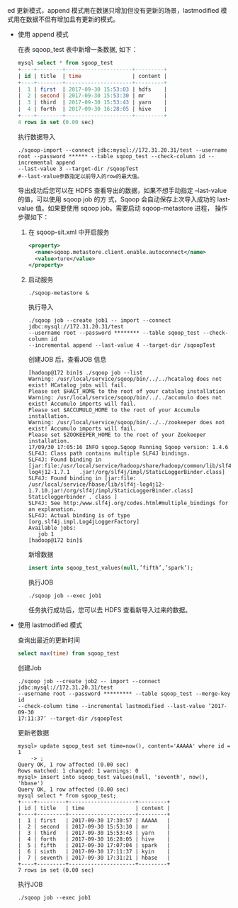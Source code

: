 ed 更新模式，append 模式用在数据只增加但没有更新的场景，lastmodified 模式用在数据不但有增加且有更新的模式。

- 使用 append 模式

    在表 sqoop_test 表中新增一条数据, 如下：

    ``` sql
    mysql select * from sgoop_test
    +----+--------+---------------------+---------+
    | id | title  | time                | content |
    +----+--------+---------------------+---------+
    |  1 | first  | 2017-09-30 15:53:03 | hdfs    |
    |  2 | second | 2017-09-30 15:53:30 | mr      |
    |  3 | third  | 2017-09-30 15:53:43 | yarn    |
    |  4 | forth  | 2017-09-30 16:28:05 | hive    |
    +----+--------+---------------------+---------+
    4 rows in set (0.00 sec)
    ```

    执行数据导入

    ``` shell
    ./sqoop-import --connect jdbc:mysql://172.31.20.31/test --username root --password ****** --table sqoop_test --check-column id --incremental append
    --last-value 3 --target-dir /sqoopTest
    #--last-value参数指定以前导入的row的最大值。
    ```

    导出成功后您可以在 HDFS 查看导出的数据，如果不想手动指定 –last-value 的值，可以使用 sqoop job 的方
    式，Sqoop 会自动保存上次导入成功的 last-value 值。如果要使用 sqoop job。需要启动 sqoop-metastore 进程，
    操作步骤如下：

    1. 在 sqoop-sit.xml 中开启服务

        ``` xml
        <property>
          <name>sqoop.metastore.client.enable.autoconnect</name>
          <value>ture</value>
        </property>
        ```

    2. 启动服务

        ``` shell
        ./sqoop-metastore &
        ```

        执行导入

        ``` shell
        ./sqoop job --create job1 -- import --connect jdbc:mysql://172.31.20.31/test
        --username root --password ******** --table sqoop_test --check-column id
        --incremental append --last-value 4 --target-dir /sqoopTest
        ```

        创建JOB 后，查看JOB 信息

        ```shell
        [hadoop@172 bin]$ ./sqoop job --list
        Warning: /usr/local/service/sqoop/bin/../../hcatalog does not exist! HCatalog jobs will fail.
        Please set $HACT_HOME to the root of your catalog installation
        Warning: /usr/local/service/sqoop/bin/../../accumulo does not exist! Accumulo imports will fail.
        Please set $ACCUMULO_HOME to the root of your Accumulo installation.
        Warning: /usr/local/service/sqoop/bin/../../zookeeper does not exist! Accumulo imports will fail.
        Please set $ZOOKEEPER_HOME to the root of your Zookeeper installation.
        17/09/30 17:05:16 INFO sqoop.Sqoop Running Sqoop version: 1.4.6
        SLF4J: Class path contains multiple SLF4J bindings.
        SLF4J: Found binding in [jar:file:/usr/local/service/hadoop/share/hadoop/common/lib/slf4j-log4j12-1.7.1   .jar!/org/slf4j/impl/StaticLoggerBinder.class]
        SLF4J: Found binding in [jar:file: /usr/local/service/hbase/lib/slf4j-log4j12-1.7.10.jar!/org/slf4j/impl/StaticLoggerBinder.class]
        Staticloggerbinder . class ]
        SLF4J: See http:/www.slf4j.org/codes.html#multiple_bindings for an explanation.
        SLF4J: Actual binding is of type [org.slf4j.impl.Log4jLoggerFactory]
        Available jobs:
           job 1
        [hadoop@172 bin]$
        ```

        新增数据
        
        ``` sql
        insert into sqoop_test_values(null,’fifth’,’spark’);
        ```

        执行JOB

        ``` shell
        ./sqoop job --exec job1
        ```

        任务执行成功后，您可以去 HDFS 查看新导入过来的数据。

- 使用 lastmodified 模式

    查询出最近的更新时间

    ``` sql
    select max(time) from sqoop_test
    ```

    创建Job

    ```shell
    ./sqoop job --create job2 -- import --connect jdbc:mysql://172.31.20.31/test
    --username root --password ********* --table sqoop_test --merge-key id
    --check-column time --incremental lastmodified --last-value ’2017-09-30
    17:11:37’ --target-dir /sqoopTest
    ```

    更新老数据

    ``` shell
    mysql> update sqoop_test set time=now(), content='AAAAA' where id = 1
        -> ;
    Query OK, 1 row affected (0.00 sec)
    Rows matched: 1 changed: 1 warnings: 0
    mysql> insert into sqoop_test values(null, 'seventh', now(), 'hbase')
    Query OK, 1 row affected (0.00 sec)
    mysql select * from sgoop_test;
    +----+---------+---------------------+---------+
    | id | title   | time                | content |
    +----+---------+---------------------+---------+
    |  1 | first   | 2017-09-30 17:30:57 | AAAAA   |
    |  2 | second  | 2017-09-30 15:53:30 | mr      |
    |  3 | third   | 2017-09-30 15:53:43 | yarn    |
    |  4 | forth   | 2017-09-30 16:28:05 | hive    |
    |  5 | fifth   | 2017-09-30 17:07:04 | spark   |
    |  6 | sixth   | 2017-09-30 17:11:37 | kyin    |
    |  7 | seventh | 2017-09-30 17:31:21 | hbase   |
    +----+---------+---------------------+---------+   
    7 rows in set (0.00 sec)
    ```

    执行JOB

    ``` shell
    ./sqoop job --exec job1
    ```
